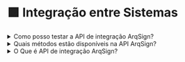 # 🟪 Integração entre Sistemas

<details>

<summary>Como posso testar a API de integração ArqSign?</summary>

Para testar a API de integração ArqSign, você pode criar uma conta teste grátis em nosso site e testar através da ferramenta Postman (não usar o Swagger).

Em sua conta teste grátis, você terá acesso ao Menu “Integrações” onde obterá as informações necessárias para o teste.

Agora é só seguir as instruções da documentação disponível [clicando aqui.](../administracao/integracoes/)

</details>

<details>

<summary>Quais métodos estão disponíveis na API ArqSign?</summary>

A API de integração da plataforma ArqSign está pronta para que outros softwares construam sua integração à nossa solução de assinatura.

Os métodos disponíveis são:

[POST – Enviar documento para assinar](broken-reference)

[GET – Acompanhamento do Status do documento enviado para assinatura](broken-reference)

[GET – Retorno do documento e registros após a conclusão da assinatura](../administracao/integracoes/api/metodos-disponiveis-na-api/1.-processo/1.4.get-api-v1-processo-idprocesso-status-do-processo.md)

[GET - Acompanhamento dos dados dos signatários que possuem ação de assinar eletronicamente em um processo de assinatura](../administracao/integracoes/api/metodos-disponiveis-na-api/1.-processo/1.5.get-api-v1-processo-idprocesso-dados-signatarios.md)

[PATCH – Reenvio de documento para assinatura](broken-reference)

[PATCH – Cancelamento do envio de documento para assinatura](../administracao/integracoes/api/metodos-disponiveis-na-api/1.-processo/1.6.patch-api-v1-processo-idprocesso-cancelar-processo.md)

</details>

<details>

<summary>O Que é API de integração ArqSign?</summary>

API é a abreviatura de Application Programming Interface, ou, em português, Interface de Programação de Aplicativos.

Ou seja, é uma forma de comunicação entre sistemas que permite a integração entre eles.

Por meio da integração de sistemas é possível:

* Troca de informações entre os sistemas integrados;
* Automatização de ações entre os sistemas integrados.

Por meio da API de integração ArqSign é possível que se integre facilmente a Assinatura Eletrônica da ArqSign às demais soluções de sua empresa.

Dessa maneira, você melhora a experiência do usuário, aumenta a produtividade e segurança, reduz riscos operacionais e tarefas repetitivas já que a muitos dados já validados são utilizados nos processos.

[Clique aqui](https://youtu.be/oSHOBNiawgY) e assista ao vídeo explicativo.

</details>

